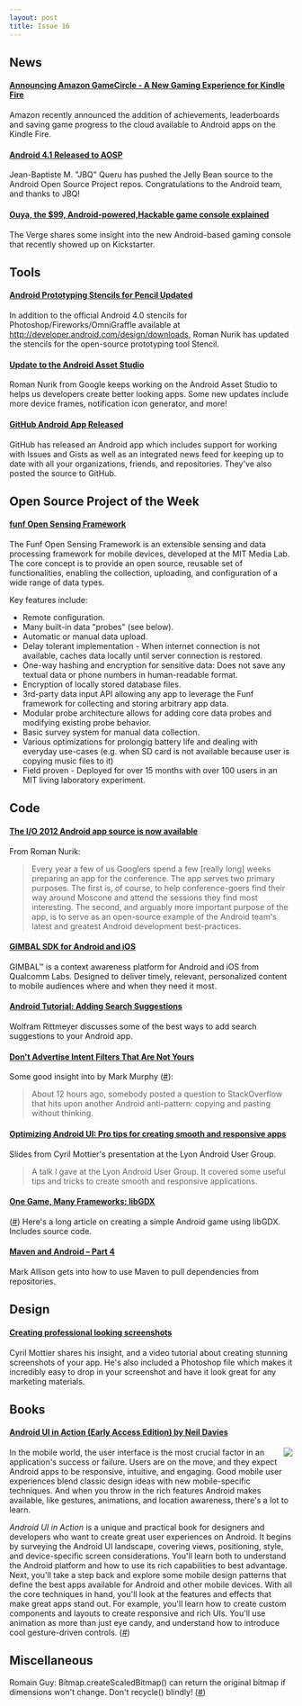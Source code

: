 ```yaml
---
layout: post
title: Issue 16
---
```

## News

#### [Announcing Amazon GameCircle - A New Gaming Experience for Kindle Fire](http://www.amazonappstoredev.com/2012/07/announcing-amazon-gamecircle-a-new-gaming-experience-for-kindle-fire.html)
Amazon recently announced the addition of achievements, leaderboards and saving game progress to the cloud available to Android apps on the Kindle Fire.

#### [Android 4.1 Released to AOSP](https://groups.google.com/forum/#!topic/android-building/XBYeD-bhk1o/discussion)
Jean-Baptiste M. "JBQ" Queru has pushed the Jelly Bean source to the Android Open Source Project repos. Congratulations to the Android team, and thanks to JBQ!

#### [Ouya, the $99, Android-powered,Hackable game console explained](http://www.theverge.com/gaming/2012/7/10/3147757/ouya-the-99-android-powered-hackable-game-console-explained)
The Verge shares some insight into the new Android-based gaming console that recently showed up on Kickstarter. 

## Tools

#### [Android Prototyping Stencils for Pencil Updated](https://plus.google.com/113735310430199015092/posts/ViWCQQXPuCs)
In addition to the official Android 4.0 stencils for Photoshop/Fireworks/OmniGraffle available at http://developer.android.com/design/downloads, Roman Nurik has updated the stencils for the open-source prototyping tool Stencil.

#### [Update to the Android Asset Studio](https://plus.google.com/113735310430199015092/posts/dnmfXnKV75R)
Roman Nurik from Google keeps working on the Android Asset Studio to helps us developers create better looking apps. Some new updates include more device frames, notification icon generator, and more!

#### [GitHub Android App Released](https://github.com/blog/1187-github-android-app-released)
GitHub has released an Android app which includes support for working with Issues and Gists as well as an integrated news feed for keeping up to date with all your organizations, friends, and repositories. They've also posted the source to GitHub.

## Open Source Project of the Week

#### [funf Open Sensing Framework](http://funf.media.mit.edu/index.html)
The Funf Open Sensing Framework is an extensible sensing and data processing framework for mobile devices, developed at the MIT Media Lab. The core concept is to provide an open source, reusable set of functionalities, enabling the collection, uploading, and configuration of a wide range of data types.

Key features include:

* Remote configuration.
* Many built-in data "probes" (see below).
* Automatic or manual data upload.
* Delay tolerant implementation - When internet connection is not available, caches data locally until server connection is restored.
* One-way hashing and encryption for sensitive data: Does not save any textual data or phone numbers in human-readable format.
* Encryption of locally stored database files.
* 3rd-party data input API allowing any app to leverage the Funf framework for collecting and storing arbitrary app data.
* Modular probe architecture allows for adding core data probes and modifying existing probe behavior.
* Basic survey system for manual data collection.
* Various optimizations for prolongig battery life and dealing with everyday use-cases (e.g. when SD card is not available because user is copying music files to it)
* Field proven - Deployed for over 15 months with over 100 users in an MIT living laboratory experiment.

## Code

#### [The I/O 2012 Android app source is now available](https://plus.google.com/113735310430199015092/posts/fQMrL4KzbXn)
From Roman Nurik:
> Every year a few of us Googlers spend a few [really long] weeks preparing an app for the conference. The app serves two primary purposes. The first is, of course, to help conference-goers find their way around Moscone and attend the sessions they find most interesting. The second, and arguably more important purpose of the app, is to serve as an open-source example of the Android team's latest and greatest Android development best-practices.

#### [GIMBAL SDK for Android and iOS](https://www.gimbal.com/)
GIMBAL™ is a context awareness platform for Android and iOS from Qualcomm Labs. Designed to deliver timely, relevant, personalized content to mobile audiences where and when they need it most.

#### [Android Tutorial: Adding Search Suggestions](http://www.grokkingandroid.com/android-tutorial-adding-suggestions-to-search)
Wolfram Rittmeyer discusses some of the best ways to add search suggestions to your Android app.

#### [Don't Advertise Intent Filters That Are Not Yours](http://commonsware.com/blog/2012/07/09/dont-advertise-intent-filters-that-are-not-yours.html)
Some good insight into <intent-filters> by Mark Murphy ([#](https://plus.google.com/101948439228765005787/posts/8573txuZsiy)):
> About 12 hours ago, somebody posted a question to StackOverflow that hits upon another Android anti-pattern: copying and pasting <intent-filters> without thinking. 

#### [Optimizing Android UI: Pro tips for creating smooth and responsive apps](https://speakerdeck.com/u/cyrilmottier/p/optimizing-android-ui-pro-tips-for-creating-smooth-and-responsive-apps)
Slides from Cyril Mottier's presentation at the Lyon Android User Group.
>A talk I gave at the Lyon Android User Group. It covered some useful tips and tricks to create smooth and responsive applications.

#### [One Game, Many Frameworks: libGDX](http://rengelbert.com/blog/one-game-many-frameworks-libgdx/)
([#](https://plus.google.com/101948439228765005787/posts/djSVn52V1rm))
Here's a long article on creating a simple Android game using libGDX. Includes source code.

#### [Maven and Android – Part 4](http://blog.stylingandroid.com/archives/1089)
Mark Allison gets into how to use Maven to pull dependencies from repositories.

## Design

#### [Creating professional looking screenshots](http://android.cyrilmottier.com/?p=734)
Cyril Mottier shares his insight, and a video tutorial about creating stunning screenshots of your app. He's also included a Photoshop file which makes it incredibly easy to drop in your screenshot and have it look great for any marketing materials.

## Books

#### [Android UI in Action (Early Access Edition) by Neil Davies](http://manning.com/davies/)
<img src="http://manning.com/davies/davies_cover150.jpg" style="float: right;" /> 

In the mobile world, the user interface is the most crucial factor in an application's success or failure. Users are on the move, and they expect Android apps to be responsive, intuitive, and engaging. Good mobile user experiences blend classic design ideas with new mobile-specific techniques. And when you throw in the rich features Android makes available, like gestures, animations, and location awareness, there's a lot to learn.

*Android UI in Action* is a unique and practical book for designers and developers who want to create great user experiences on Android. It begins by surveying the Android UI landscape, covering views, positioning, style, and device-specific screen considerations. You'll learn both to understand the Android platform and how to use its rich capabilities to best advantage. Next, you'll take a step back and explore some mobile design patterns that define the best apps available for Android and other mobile devices. With all the core techniques in hand, you'll look at the features and effects that make great apps stand out. For example, you'll learn how to create custom components and layouts to create responsive and rich UIs. You'll use animation as more than just eye candy, and understand how to introduce cool gesture-driven controls. ([#](https://plus.google.com/110753107896469232101/posts/JEAzvzEvaWZ))


## Miscellaneous

Romain Guy: Bitmap.createScaledBitmap() can return the original bitmap if dimensions won't change. Don't recycle() blindly! ([#](http://twitter.com/romainguy/statuses/224733483430461442))